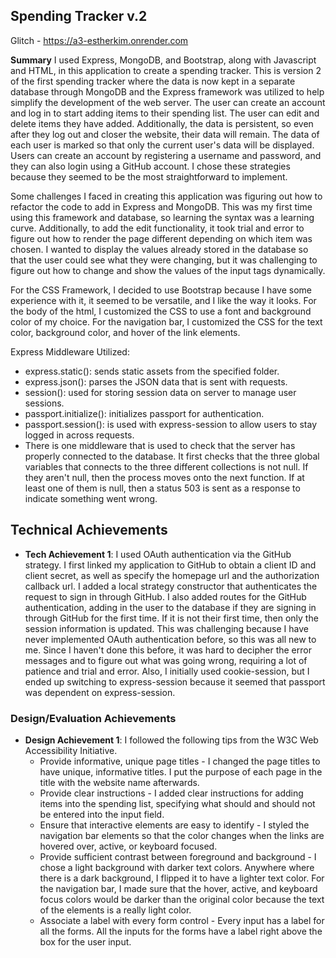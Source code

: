 ## Spending Tracker v.2

Glitch - https://a3-estherkim.onrender.com

**Summary**
I used Express, MongoDB, and Bootstrap, along with Javascript and HTML, in this application to create a spending tracker. This is version 2 of the first spending tracker where the data is now kept in a separate database through MongoDB and the Express framework was utilized to help simplify the development of the web server. The user can create an account and log in to start adding items to their spending list. The user can edit and delete items they have added. Additionally, the data is persistent, so even after they log out and closer the website, their data will remain. The data of each user is marked so that only the current user's data will be displayed. Users can create an account by registering a username and password, and they can also login using a GitHub account. I chose these strategies because they seemed to be the most straightforward to implement.

Some challenges I faced in creating this application was figuring out how to refactor the code to add in Express and MongoDB. This was my first time using this framework and database, so learning the syntax was a learning curve. Additionally, to add the edit functionality, it took trial and error to figure out how to render the page different depending on which item was chosen. I wanted to display the values already stored in the database so that the user could see what they were changing, but it was challenging to figure out how to change and show the values of the input tags dynamically.

For the CSS Framework, I decided to use Bootstrap because I have some experience with it, it seemed to be versatile, and I like the way it looks. For the body of the html, I customized the CSS to use a font and background color of my choice. For the navigation bar, I customized the CSS for the text color, background color, and hover of the link elements.

Express Middleware Utilized:
- express.static(): sends static assets from the specified folder.
- express.json(): parses the JSON data that is sent with requests.
- session(): used for storing session data on server to manage user sessions.
- passport.initialize(): initializes passport for authentication.
- passport.session(): is used with express-session to allow users to stay logged in across requests.
- There is one middleware that is used to check that the server has properly connected to the database. It first checks that the three global variables that connects to the three different collections is not null. If they aren't null, then the process moves onto the next function. If at least one of them is null, then a status 503 is sent as a response to indicate something went wrong.
<!---![image info](images/image.png)--->

## Technical Achievements
- **Tech Achievement 1**: I used OAuth authentication via the GitHub strategy. I first linked my application to GitHub to obtain a client ID and client secret, as well as specify the homepage url and the authorization callback url. I added a local strategy constructor that authenticates the request to sign in through GitHub. I also added routes for the GitHub authentication, adding in the user to the database if they are signing in through GitHub for the first time. If it is not their first time, then only the session information is updated. This was challenging because I have never implemented OAuth authentication before, so this was all new to me. Since I haven't done this before, it was hard to decipher the error messages and to figure out what was going wrong, requiring a lot of patience and trial and error. Also, I initially used cookie-session, but I ended up switching to express-session because it seemed that passport was dependent on express-session.

### Design/Evaluation Achievements
- **Design Achievement 1**: I followed the following tips from the W3C Web Accessibility Initiative. 
  - Provide informative, unique page titles - I changed the page titles to have unique, informative titles. I put the purpose of each page in the title with the website name afterwards.
  - Provide clear instructions - I added clear instructions for adding items into the spending list, specifying what should and should not be entered into the input field.
  - Ensure that interactive elements are easy to identify - I styled the navigation bar elements so that the color changes when the links are hovered over, active, or keyboard focused.
  - Provide sufficient contrast between foreground and background - I chose a light background with darker text colors. Anywhere where there is a dark background, I flipped it to have a lighter text color. For the navigation bar, I made sure that the hover, active, and keyboard focus colors would be darker than the original color because the text of the elements is a really light color.
  - Associate a label with every form control - Every input has a label for all the forms. All the inputs for the forms have a label right above the box for the user input.

